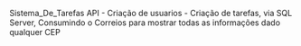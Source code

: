 Sistema_De_Tarefas API - Criação de usuarios - Criação de tarefas, via SQL Server, Consumindo o Correios para mostrar todas as informações dado qualquer CEP
